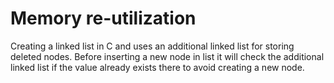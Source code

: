 # Memory re-utilization
Creating a linked list in C and uses an additional linked list for storing deleted nodes.
Before inserting a new node in list it will check the additional linked list if the value already exists there to 
avoid creating a new node.
